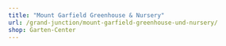 ```yaml
---
title: "Mount Garfield Greenhouse & Nursery"
url: /grand-junction/mount-garfield-greenhouse-und-nursery/
shop: Garten-Center
---
```

